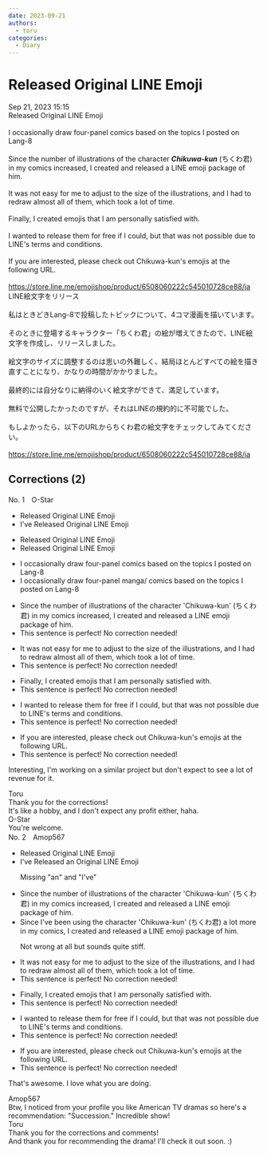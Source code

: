 ```yaml
---
date: 2023-09-21
authors:
  - toru
categories:
  - Diary
---
```


<h1 id="subject_show">Released Original LINE Emoji</h1>
<div class="date">Sep 21, 2023 15:15</div>
<div id="post"><div id="body_show_ori">
Released Original LINE Emoji<br/><br/>I occasionally draw four-panel comics based on the topics I posted on Lang-8<br/><br/>Since the number of illustrations of the character <strong><em>Chikuwa-kun</em></strong> (ちくわ君) in my comics increased, I created and released a LINE emoji package of him.<br/><br/>It was not easy for me to adjust to the size of the illustrations, and I had to redraw almost all of them, which took a lot of time.<br/><br/>Finally, I created emojis that I am personally satisfied with.<br/><br/>I wanted to release them for free if I could, but that was not possible due to LINE's terms and conditions.<br/><br/>If you are interested, please check out Chikuwa-kun's emojis at the following URL.<br/><br/><a href="https://store.line.me/emojishop/product/6508060222c545010728ce88/ja" target="_blank">https://store.line.me/emojishop/product/6508060222c545010728ce88/ja</a>
</div></div>

<!-- more -->

<div id="post_ja"><div id="body_show_mo">
LINE絵文字をリリース<br/><br/>私はときどきLang-8で投稿したトピックについて、4コマ漫画を描いています。<br/><br/>そのときに登場するキャラクター「ちくわ君」の絵が増えてきたので、LINE絵文字を作成し、リリースしました。<br/><br/>絵文字のサイズに調整するのは思いの外難しく、結局ほとんどすべての絵を描き直すことになり、かなりの時間がかかりました。<br/><br/>最終的には自分なりに納得のいく絵文字ができて、満足しています。<br/><br/>無料で公開したかったのですが、それはLINEの規約的に不可能でした。<br/><br/>もしよかったら、以下のURLからちくわ君の絵文字をチェックしてみてください。<br/><br/><a href="https://store.line.me/emojishop/product/6508060222c545010728ce88/ja" target="_blank">https://store.line.me/emojishop/product/6508060222c545010728ce88/ja</a>
</div></div>

## Corrections (2)
<div id="block"><div class="first_name"> No. 1　<span class="just_name">O-Star</span></div><div id="block2">
<ul class="correction_field">
<li class="incorrect">Released Original LINE Emoji</li>
<li class="corrected correct">
<span class="f_bold">I've</span> Released Original LINE Emoji
</li>
</ul>
<ul class="correction_field">
<li class="incorrect">Released Original LINE Emoji</li>
<li class="corrected correct">
<span class="sline"><span class="f_red">Released Original LINE Emoji</span></span>
</li>
</ul>
<ul class="correction_field">
<li class="incorrect">I occasionally draw four-panel comics based on the topics I posted on Lang-8</li>
<li class="corrected correct">
I occasionally draw four-pane<span class="f_blue">l manga/ comics</span> based on the topics I posted on Lang-8
</li>
</ul>
<ul class="correction_field">
<li class="incorrect">Since the number of illustrations of the character 'Chikuwa-kun' (ちくわ君) in my comics increased, I created and released a LINE emoji package of him.</li>
<li class="corrected perfect">This sentence is perfect! No correction needed!</li>
</ul>
<ul class="correction_field">
<li class="incorrect">It was not easy for me to adjust to the size of the illustrations, and I had to redraw almost all of them, which took a lot of time.</li>
<li class="corrected perfect">This sentence is perfect! No correction needed!</li>
</ul>
<ul class="correction_field">
<li class="incorrect">Finally, I created emojis that I am personally satisfied with.</li>
<li class="corrected perfect">This sentence is perfect! No correction needed!</li>
</ul>
<ul class="correction_field">
<li class="incorrect">I wanted to release them for free if I could, but that was not possible due to LINE's terms and conditions.</li>
<li class="corrected perfect">This sentence is perfect! No correction needed!</li>
</ul>
<ul class="correction_field">
<li class="incorrect">If you are interested, please check out Chikuwa-kun's emojis at the following URL.</li>
<li class="corrected perfect">This sentence is perfect! No correction needed!</li>
</ul>
<p class="comment_small">
 Interesting, I'm working on a similar project but don't expect to see a lot of revenue for it.
</p>

</div><div class="name"><span class="just_name">Toru</span><br>
Thank you for the corrections!<br/>It's like a hobby, and I don't expect any profit either, haha.
</div>
<div class="name"><span class="just_name">O-Star</span><br>
You're welcome.
</div>
</div>
<div id="block"><div class="first_name"> No. 2　<span class="just_name">Amop567</span></div><div id="block2">
<ul class="correction_field">
<li class="incorrect">Released Original LINE Emoji</li>
<li class="corrected correct">
<span class="f_blue">I've</span> Released <span class="f_blue">an</span> Original LINE Emoji
<p class="correction_comment">Missing "an" and "I've"</p>
</li>
</ul>
<ul class="correction_field">
<li class="incorrect">Since the number of illustrations of the character 'Chikuwa-kun' (ちくわ君) in my comics increased, I created and released a LINE emoji package of him.</li>
<li class="corrected correct">
Since <span class="f_blue">I've been using the</span> character 'Chikuwa-kun' (ちくわ君)<span class="f_blue"> a lot more in my comics</span>, I created and released a LINE emoji package of him.
<p class="correction_comment">Not wrong at all but sounds quite stiff.</p>
</li>
</ul>
<ul class="correction_field">
<li class="incorrect">It was not easy for me to adjust to the size of the illustrations, and I had to redraw almost all of them, which took a lot of time.</li>
<li class="corrected perfect">This sentence is perfect! No correction needed!</li>
</ul>
<ul class="correction_field">
<li class="incorrect">Finally, I created emojis that I am personally satisfied with.</li>
<li class="corrected perfect">This sentence is perfect! No correction needed!</li>
</ul>
<ul class="correction_field">
<li class="incorrect">I wanted to release them for free if I could, but that was not possible due to LINE's terms and conditions.</li>
<li class="corrected perfect">This sentence is perfect! No correction needed!</li>
</ul>
<ul class="correction_field">
<li class="incorrect">If you are interested, please check out Chikuwa-kun's emojis at the following URL.</li>
<li class="corrected perfect">This sentence is perfect! No correction needed!</li>
</ul>
<p class="comment_small">
 That's awesome. I love what you are doing.
</p>

</div><div class="name"><span class="just_name">Amop567</span><br>
Btw, I noticed from your profile you like American TV dramas so here's a recommendation: "Succession." Incredible show! 
</div>
<div class="name"><span class="just_name">Toru</span><br>
Thank you for the corrections and comments! <br/>And thank you for recommending the drama! I'll check it out soon. :)
</div>
</div>
